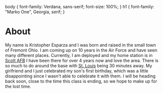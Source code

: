 <!DOCTYPE html >
<html>

<head>
<meta charset="utf-8">
<title>Kristopher Esparza</title>
<link href="http://fonts.googleapis.com/css?family=Marko+One" rel="stylesheet">
</style>
</head>
  body {
	font-family: Verdana, sans-serif;
	font-size: 100%;
	}
  h1 {
	font-family: "Marko One", Georgia, serif;
	}

</style>
</head>

<body>

<div id="info">
<h1>About</h1>

<p> My name is Kristopher Esparza and I was born and raised in the small town of Fremont Ohio. I am coming up on 10 years in the Air Force and have seen many different places. Currently, I am deployed and my home station is in 
<a href="https://www.scott.af.mil/" >Scott AFB</a> I have been there for over 4 years now and love the area. There is so much to do around the base with 
<a href="https://explorestlouis.com/">St. Louis</a> being 30 minutes away. My girlfriend and I just celebrated my son's first birthday, which was a little disappointing since I wasn't able to celebrate it with them. I will be heading back soon, close to the time this class is ending, so we hope to make up for the lost time.
</p>
</div>

</body>
</html>
